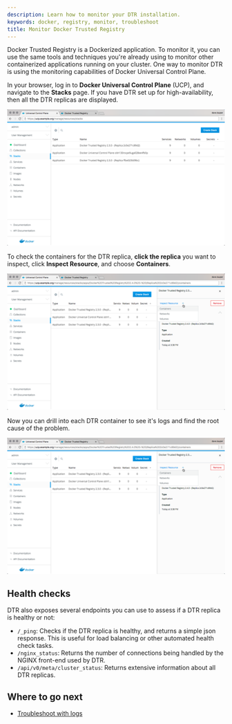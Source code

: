 ```yaml
---
description: Learn how to monitor your DTR installation.
keywords: docker, registry, monitor, troubleshoot
title: Monitor Docker Trusted Registry
---
```


Docker Trusted Registry is a Dockerized application. To monitor it, you can
use the same tools and techniques you're already using to monitor other
containerized applications running on your cluster. One way to monitor
DTR is using the monitoring capabilities of Docker Universal Control Plane.

In your browser, log in to **Docker Universal Control Plane** (UCP), and
navigate to the **Stacks** page.
If you have DTR set up for high-availability, then all the DTR replicas are
displayed.

![](../../images/monitor-1.png)

To check the containers for the DTR replica, **click the replica** you want
to inspect, click **Inspect Resource**, and choose **Containers**.

![](../../images/monitor-2.png)

Now you can drill into each DTR container to see it's logs and find the root
cause of the problem.

![](../../images/monitor-2.png)

## Health checks

DTR also exposes several endpoints you can use to assess if a DTR replica
is healthy or not:

* `/_ping`: Checks if the DTR replica is healthy, and
returns a simple json response. This is useful for load balancing or other
automated health check tasks.
* `/nginx_status`: Returns the number of connections being handled by the
NGINX front-end used by DTR.
* `/api/v0/meta/cluster_status`: Returns extensive information about all DTR
replicas.

## Where to go next

* [Troubleshoot with logs](troubleshoot-with-logs.md)
